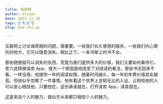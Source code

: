```yaml
---
title: 保质期
author: Elizen
date: 2022-12-20
tags: ["札记"]
slug: bao-zhi-qi

---
```


互联网上讨论保质期的问题，很重要。一些我们长久使用的服务，一些我们内心寄托的地方，它可以随意消失。相比之下，一本书架上的书不会。

那些随便就可以消失的东西，究竟为我们提供多大的价值，我们又要如何看待它。老六选择做读库 App，很大一个原因是他改变了对阅读的看法，那些书买回来不看，一样没用，他提供一年的阅读权限，随着时间越久，每一年的年费价值其实越高。但他似乎忽略了一件事情，他有着这个世界上坚韧无比的人设，让相信他的人可以安心相信他，只要他在，这份承诺就在，打开读库 App，读库就在。

这是来自个人的魅力，我似乎从来都只相信个人的魅力。